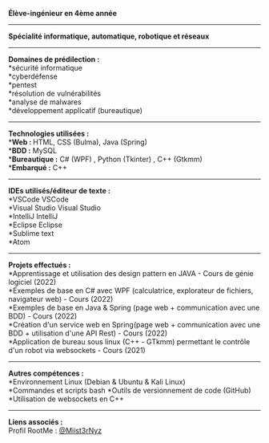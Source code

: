 <b>Élève-ingénieur en 4ème année</b><br>

-----------------
<b>Spécialité informatique, automatique, robotique et réseaux</b><br>

-----------------
<b>Domaines de prédilection :</b><br>
*sécurité informatique<br>
*cyberdéfense<br>
*pentest<br>
*résolution de vulnérabilités<br>
*analyse de malwares<br>
*développement applicatif (bureautique)<br>

-----------------
<b>Technologies utilisées :</b><br>
  *<b>Web : </b>HTML, CSS (Bulma), Java (Spring)<br>
  *<b>BDD :</b> MySQL<br>
*<b>Bureautique :</b> C# (WPF) , Python (Tkinter) , C++ (Gtkmm)<br>
*<b>Embarqué :</b> C++ <br>

-----------------


<b>IDEs utilisés/éditeur de texte :</b><br>
*VSCode VSCode  
*Visual Studio Visual Studio  
*IntelliJ IntelliJ  
*Eclipse Eclipse  
*Sublime text  
*Atom  

-----------------

<b>Projets effectués :</b>  
*Apprentissage et utilisation des design pattern en JAVA - Cours de génie logiciel (2022)  
*Exemples de base en C# avec WPF (calculatrice, explorateur de fichiers, navigateur web) - Cours (2022)  
*Exemples de base en Java & Spring (page web + communication avec une BDD) - Cours (2022)  
*Création d'un service web en Spring(page web + communication avec une BDD + utilisation d'une API Rest) - Cours (2022)  
*Application de bureau sous linux (C++ - GTkmm) permettant le contrôle d'un robot via websockets - Cours (2021)  

-----------------

<b>Autres compétences :</b>  
*Environnement Linux (Debian & Ubuntu & Kali Linux)  
*Commandes et scripts bash
*Outils de versionnement de code (GitHub)
*Utilisation de websockets en C++

-----------------

<b>Liens associés :</b>  
Profil RootMe : [@Miist3rNyz](https://www.root-me.org/Miist3rNyz?lang=fr#bc6470a24576fb73c08d728caea83c98)
